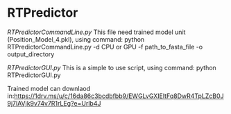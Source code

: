 # RTPredictor
*RTPredictorCommandLine.py*
This file need trained model unit (Position_Model_4.pkl), using command: python RTPredictorCommandLine.py -d CPU or GPU -f path_to_fasta_file -o output_directory

*RTPredictorGUI.py*
This is a simple to use script, using command: python RTPredictorGUI.py

Trained model can downlaod in:https://1drv.ms/u/c/16da86c3bcdbfbb9/EWGLvGXIEltFq8DwR4TpLZcB0J9j7lAVjk9v74v7R1rLEg?e=Urlb4J
